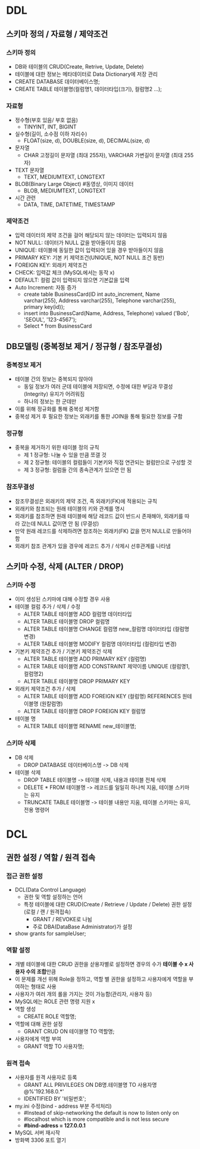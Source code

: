 # DDL



## 스키마 정의 / 자료형 / 제약조건



### 스키마 정의

- DB와 테이블의 CRUD(Create, Retrive, Update, Delete)
- 테이블에 대한 정보는 메타데이터로 Data Dictionary에 저장 관리
- CREATE DATABASE 데이터베이스명;
- CREATE TABLE 테이블명(컬럼명1, 데이터타입(크기), 컬럼명2 ...);



### 자료형

- 정수형(부호 있음/ 부호 없음)
  - TINYINT, INT, BIGINT
- 실수형(길이, 소수점 이하 자리수)
  - FLOAT(size, d), DOUBLE(size, d), DECIMAL(size, d)
- 문자열
  - CHAR 고정길이 문자열 (최대 255자), VARCHAR 가변길이 문자열 (최대 255자)
- TEXT 문자열
  - TEXT, MEDIUMTEXT, LONGTEXT
- BLOB(Binary Large Object)    #동영상, 이미지 데이터
  - BLOB, MEDIUMTEXT, LONGTEXT
- 시간 관련
  - DATA, TIME, DATETIME, TIMESTAMP



### 제약조건

- 입력 데이터의 제약 조건을 걸어 해당되지 않는 데이터는 입력되지 않음
- NOT NULL: 데이터가 NULL 값을 받아들이지 않음
- UNIQUE: 테이블에 동일한 값이 입력되어 있을 경우 받아들이지 않음
- PRIMARY KEY: 기본 키 제약조건(UNIQUE, NOT NULL 조건 동반)
- FOREIGN KEY: 외래키 제약조건
- CHECK: 입력값 체크 (MySQL에서는 동작 x)
- DEFAULT: 컬럼 값이 입력되지 않으면 기본값을 입력
- Auto Increment: 자동 증가
  - create table BusinessCard(ID int auto_increment, Name varchar(255), Address varchar(255), Telephone varchar(255), primary key(id));
  - insert into BusinessCard(Name, Address, Telephone) valued ('Bob', 'SEOUL', '123-4567');
  - Select * from BusinessCard









## DB모델링 (중복정보 제거 / 정규형 / 참조무결성)



### 중복정보 제거

- 테이블 간의 정보는 중복되지 않아야
  - 동일 정보가 여러 군데 테이블에 저장되면, 수정에 대한 부담과 무결성(Integrity) 유지가 어려워짐
  - 하나의 정보는 한 군데만
- 이를 위해 정규화를 통해 중복성 제거함
- 중복성 제거 후 필요한 정보는 외래키를 통한 JOIN을 통해 필요한 정보를 구함



### 정규형

- 중복을 제거하기 위한 테이블 정의 규칙
  - 제 1 정규형: 나눌 수 있을 만큼 쪼갤 것
  - 제 2 정규형: 테이블의 컬럼들이 기본키와 직접 연관되는 컬럼만으로 구성할 것
  - 제 3 정규형: 컬럼들 간의 종속관계가 있으면 안 됨



### 참조무결성

- 참조무결성은 외래키의 제약 조건, 즉 외래키(FK)에 적용되는 규칙
- 외래키와 참조되는 원래 테이블의 키와 관계를 명시
- 외래키를 참조하면 원래 테이블에 해당 레코드 값이 반드시 존재해야, 외래키를 따라 갔는데 NULL 값이면 안 됨 (무결성)
- 만약 원래 레코드를 삭제하려면 참조하는 외래키(FK) 값을 먼저 NULL로 만들어야 함
- 외래키 참조 관계가 있을 경우에 레코드 추가 / 삭제시 선후관계를 나타냄









## 스키마 수정, 삭제 (ALTER / DROP)



### 스키마 수정

- 이미 생성된 스키마에 대해 수정할 경우 사용
- 테이블 컬럼 추가 / 삭제 / 수정
  - ALTER TABLE 테이블명 ADD 컬럼명 데이터타입
  - ALTER TABLE 테이블명 DROP 컬럼명
  - ALTER TABLE 테이블명 CHANGE 컬럼명 new_컬럼명 데이터타입 (컬럼명 변경)
  - ALTER TABLE 테이블명 MODIFY 컬럼명 데이터타입 (컬럼타입 변경)
- 기본키 제약조건 추가 / 기본키 제약조건 삭제
  - ALTER TABLE 테이블명 ADD PRIMARY KEY (컬럼명)
  - ALTER TABLE 테이블명 ADD CONSTRAINT 제약이름 UNIQUE (컬럼명1, 컬럼명2)
  - ALTER TABLE 테이블명 DROP PRIMARY KEY
- 외래키 제약조건 추가 / 삭제
  - ALTER TABLE 테이블명 ADD FOREIGN KEY (컬럼명) REFERENCES 원테이블명 (원칼럼명)
  - ALTER TABLE 테이블명 DROP FOREIGN KEY 컬럼명
- 테이블 명
  - ALTER TABLE 테이블명 RENAME new_테이블명;



### 스키마 삭제

- DB 삭제
  - DROP DATABASE 데이터베이스명 -> DB 삭제
- 테이블 삭제
  - DROP TABLE 테이블명 -> 테이블 삭제, 내용과 테이블 전체 삭제
  - DELETE * FROM 테이블명 -> 레코드를 일일히 하나씩 지움, 테이블 스키마는 유지
  - TRUNCATE TABLE 테이블명 -> 테이블 내용만 지움, 테이블 스키마는 유지, 전용 명령어











# DCL



## 권한 설정 / 역할 / 원격 접속



### 접근 권한 설정

- DCL(Data Control Language)
  - 권한 및 역할 설정하는 언어
  - 특정 테이블에 대한 CRUD(Create / Retrieve / Update / Delete) 권한 설정 (로컬 / 랜 / 원격접속)
    - GRANT / REVOKE로 나뉨
    - 주로 DBA(DataBase Administrator)가 설정
- show grants for sampleUser;



### 역할 설정

- 개별 테이블에 대한 CRUD 권한을 삳용자별로 설정하면 경우의 수가 **테이블 수 x 사용자 수의 조합**만큼
- 이 문제를 개선 위해 Role을 정하고, 역할 별 권한을 설정하고 사용자에게 역할을 부여하는 형태로 사용
- 사용자가 여러 개의 롤을 가지는 것이 가능함(관리자, 사용자 등)
- MySQL에는 ROLE 관련 명령 지원 x
- 역할 생성
  - CREATE ROLE 역할명;
- 역할에 대해 권한 설정
  - GRANT CRUD ON 테이블명 TO 역할명;
- 사용자에게 역할 부여
  - GRANT 역할 TO 사용자명;



### 원격 접속

- 사용자를 원격 사용자로 등록
  - GRANT ALL PRIVILEGES ON DB명.테이블명 TO 사용자명 @%'192.168.0.*'
  - IDENTIFIED BY '비밀번호';
- my.ini 수정(bind - address 부분 주석처리)
  - #Instead of skip-networking the default is now to listen only on
  - #localhost which is more compatible and is not less secure
  - **#bind-adress = 127.0.0.1**
- MySQL 서버 재시작
- 방화벽 3306 포트 열기

